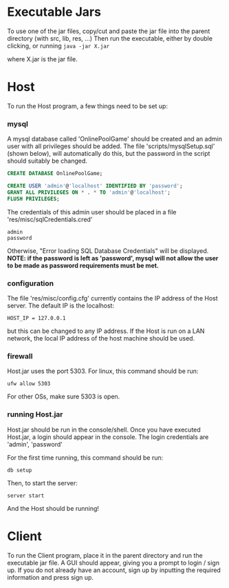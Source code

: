 # Executable Jars

To use one of the jar files, copy/cut and paste the jar file into the parent directory (with src, lib, res, ...)
Then run the executable, either by double clicking, or running
	```
	java -jar X.jar
	```
	
where X.jar is the jar file.


# Host

To run the Host program, a few things need to be set up:

### mysql
A mysql database called 'OnlinePoolGame' should be created and an admin user with all privileges should be added.
The file 'scripts/mysqlSetup.sql' (shown below), will automatically do this, but the password in the script should suitably be changed.

```sql
CREATE DATABASE OnlinePoolGame;

CREATE USER 'admin'@'localhost' IDENTIFIED BY 'password';
GRANT ALL PRIVILEGES ON * . * TO 'admin'@'localhost';
FLUSH PRIVILEGES;
```

The credentials of this admin user should be placed in a file 'res/misc/sqlCredentials.cred'
```
admin
password
```

Otherwise, "Error loading SQL Database Credentials" will be displayed.
**NOTE: if the password is left as 'password', mysql will not allow the user to be made as password requirements must be met.**


### configuration
The file 'res/misc/config.cfg' currently contains the IP address of the Host server. The default IP is the localhost:
```
HOST_IP = 127.0.0.1
```
but this can be changed to any IP address.
If the Host is run on a LAN network, the local IP address of the host machine should be used.


### firewall
Host.jar uses the port 5303.
For linux, this command should be run:
```
ufw allow 5303
```

For other OSs, make sure 5303 is open.

### running Host.jar

Host.jar should be run in the console/shell.
Once you have executed Host.jar, a login should appear in the console.
The login credentials are 'admin', 'password'

For the first time running, this command should be run:
```
db setup
```

Then, to start the server:
```
server start
```

And the Host should be running!


# Client

To run the Client program, place it in the parent directory and run the executable jar file.
A GUI should appear, giving you a prompt to login / sign up. If you do not already have an account, sign up by inputting the required information and press sign up.

